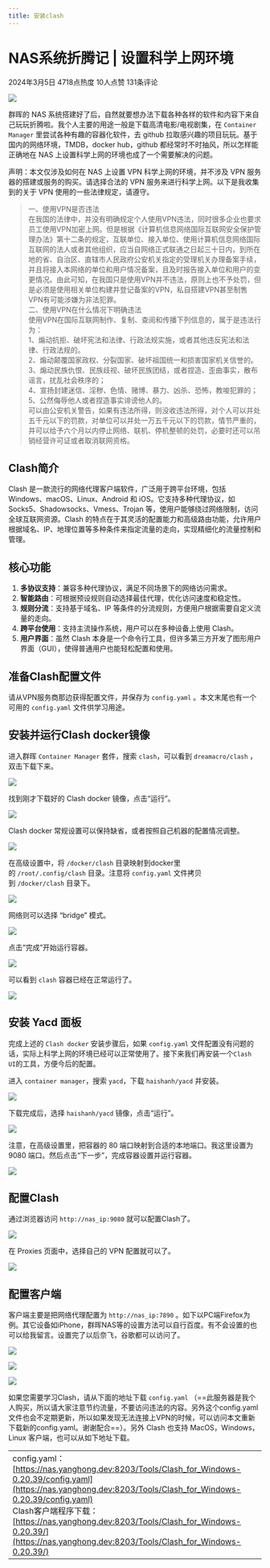 ```yaml
---
title: 安装clash
---
```

# NAS系统折腾记 | 设置科学上网环境
2024年3月5日 4718点热度 10人点赞 131条评论

![](https://nas.yanghong.dev:8200/wp-content/uploads/2024/03/clash.png)

群晖的 NAS 系统搭建好了后，自然就要想办法下载各种各样的软件和内容下来自己玩玩折腾啦。我个人主要的用途一般是下载高清电影/电视剧集，在 `Container Manager` 里尝试各种有趣的容器化软件，去 github 拉取感兴趣的项目玩玩。基于国内的网络环境，TMDB，docker hub，github 都经常时不时抽风，所以怎样能正确地在 NAS 上设置科学上网的环境也成了一个需要解决的问题。

声明：本文仅涉及如何在 NAS 上设置 VPN 科学上网的环境，并不涉及 VPN 服务器的搭建或服务的购买。请选择合法的 VPN 服务来进行科学上网。以下是我收集到的关于 VPN 使用的一些法律规定，请遵守。

> 一、使用VPN是否违法  
> 在我国的法律中，并没有明确规定个人使用VPN违法，同时很多企业也要求员工使用VPN加密上网。但是根据《计算机信息网络国际互联网安全保护管理办法》第十二条的规定，互联单位、接入单位、使用计算机信息网络国际互联网的法人或者其他组织，应当自网络正式联通之日起三十日内，到所在地的省、自治区、直辖市人民政府公安机关指定的受理机关办理备案手续，并且将接入本网络的单位和用户情况备案，且及时报告接入单位和用户的变更情况。由此可知，在我国只是使用VPN并不违法，原则上也不予处罚，但是必须是使用相关单位构建并登记备案的VPN，私自搭建VPN甚至制售VPN有可能涉嫌为非法犯罪。  
> 二、使用VPN在什么情况下明确违法  
> 使用VPN在国际互联网制作、复制、查阅和传播下列信息的，属于是违法行为：  
> 1、煽动抗拒、破坏宪法和法律、行政法规实施，或者其他违反宪法和法律、行政法规的。  
> 2、煽动颠覆国家政权、分裂国家、破坏祖国统一和损害国家机关信誉的。  
> 3、煽动民族仇恨、民族歧视、破坏民族团结，或者捏造、歪曲事实，散布谣言，扰乱社会秩序的；  
> 4、宣扬封建迷信、淫秽、色情、赌博、暴力、凶杀、恐怖，教唆犯罪的；  
> 5、公然侮辱他人或者捏造事实诽谤他人的。  
> 可以由公安机关警告，如果有违法所得，则没收违法所得，对个人可以并处五千元以下的罚款，对单位可以并处一万五千元以下的罚款，情节严重的，并可以给予六个月以内停止网络、联机、停机整顿的处罚，必要时还可以吊销经营许可证或者取消联网资格。

## Clash简介

Clash 是一款流行的网络代理客户端软件，广泛用于跨平台环境，包括 Windows、macOS、Linux、Android 和 iOS。它支持多种代理协议，如 Socks5、Shadowsocks、Vmess、Trojan 等，使用户能够绕过网络限制，访问全球互联网资源。Clash 的特点在于其灵活的配置能力和高级路由功能，允许用户根据域名、IP、地理位置等多种条件来指定流量的走向，实现精细化的流量控制和管理。

## 核心功能

1. **多协议支持**：兼容多种代理协议，满足不同场景下的网络访问需求。
2. **智能路由**：可根据预设规则自动选择最佳代理，优化访问速度和稳定性。
3. **规则分流**：支持基于域名、IP 等条件的分流规则，方便用户根据需要自定义流量的走向。
4. **跨平台使用**：支持主流操作系统，用户可以在多种设备上使用 Clash。
5. **用户界面**：虽然 Clash 本身是一个命令行工具，但许多第三方开发了图形用户界面（GUI），使得普通用户也能轻松配置和使用。

## 准备Clash配置文件

请从VPN服务商那边获得配置文件，并保存为 `config.yaml` 。本文末尾也有一个可用的 `config.yaml` 文件供学习用途。

## 安装并运行Clash docker镜像

进入群晖 `Container Manager` 套件，搜索 `clash`，可以看到 `dreamacro/clash` ，双击下载下来。

![](https://nas.yanghong.dev:8200/wp-content/uploads/2024/03/image-18-1024x578.png)

找到刚才下载好的 Clash docker 镜像，点击“运行”。

![](https://nas.yanghong.dev:8200/wp-content/uploads/2024/03/image-19-1024x580.png)

Clash docker 常规设置可以保持缺省，或者按照自己机器的配置情况调整。

![](https://nas.yanghong.dev:8200/wp-content/uploads/2024/03/image-20.png)

在高级设置中，将 `/docker/clash` 目录映射到docker里的 `/root/.config/clash` 目录。注意将 `config.yaml` 文件拷贝到 `/docker/clash` 目录下。

![](https://nas.yanghong.dev:8200/wp-content/uploads/2024/03/image-23.png)

网络则可以选择 “bridge” 模式。

![](https://nas.yanghong.dev:8200/wp-content/uploads/2024/03/image-24.png)

点击“完成”开始运行容器。

![](https://nas.yanghong.dev:8200/wp-content/uploads/2024/03/image-25.png)

可以看到 `clash` 容器已经在正常运行了。

![](https://nas.yanghong.dev:8200/wp-content/uploads/2024/03/image-26-1024x432.png)

## 安装 Yacd 面板

完成上述的 `Clash docker` 安装步骤后，如果 `config.yaml` 文件配置没有问题的话，实际上科学上网的环境已经可以正常使用了。接下来我们再安装一个`Clash UI`的工具，方便今后的配置。

进入 `container manager`，搜索 `yacd`，下载 `haishanh/yacd` 并安装。

![](https://nas.yanghong.dev:8200/wp-content/uploads/2024/03/image-27-1024x579.png)

下载完成后，选择 `haishanh/yacd` 镜像，点击“运行”。

![](https://nas.yanghong.dev:8200/wp-content/uploads/2024/03/image-28-1024x581.png)

注意，在高级设置里，把容器的 80 端口映射到合适的本地端口。我这里设置为 9080 端口。然后点击“下一步”，完成容器设置并运行容器。

![](https://nas.yanghong.dev:8200/wp-content/uploads/2024/03/image-29.png)

## 配置Clash

通过浏览器访问 `http://nas_ip:9080` 就可以配置Clash了。

![](https://nas.yanghong.dev:8200/wp-content/uploads/2024/03/image-30-1024x562.png)

在 Proxies 页面中，选择自己的 VPN 配置就可以了。

![](https://nas.yanghong.dev:8200/wp-content/uploads/2024/03/image-31-1024x564.png)

## 配置客户端

客户端主要是把网络代理配置为 `http://nas_ip:7890` 。如下以PC端Firefox为例。其它设备如iPhone，群晖NAS等的设置方法可以自行百度。有不会设置的也可以给我留言。设置完了以后奈飞，谷歌都可以访问了。

![](https://nas.yanghong.dev:8200/wp-content/uploads/2024/03/image-32-1024x553.png)

![](https://nas.yanghong.dev:8200/wp-content/uploads/2024/03/image-33-1024x562.png)

![](https://nas.yanghong.dev:8200/wp-content/uploads/2024/03/image-34-1024x554.png)

如果您需要学习Clash，请从下面的地址下载 `config.yaml` （==此服务器是我个人购买，所以请大家注意节约流量，不要访问违法的内容。另外这个config.yaml文件也会不定期更新，所以如果发现无法连接上VPN的时候，可以访问本文重新下载新的config.yaml。谢谢配合==）。另外 Clash 也支持 MacOS，Windows，Linux 客户端，也可以从如下地址下载。

|                                                                                                                                                                                                                                                                                                                       |
| --------------------------------------------------------------------------------------------------------------------------------------------------------------------------------------------------------------------------------------------------------------------------------------------------------------------- |
| config.yaml：[https://nas.yanghong.dev:8203/Tools/Clash_for_Windows-0.20.39/config.yaml](https://nas.yanghong.dev:8203/Tools/Clash_for_Windows-0.20.39/config.yaml)  <br>Clash客户端程序下载：[https://nas.yanghong.dev:8203/Tools/Clash_for_Windows-0.20.39/](https://nas.yanghong.dev:8203/Tools/Clash_for_Windows-0.20.39/) |
